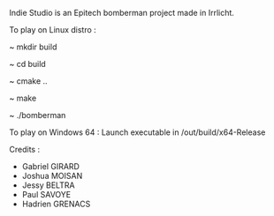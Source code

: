 Indie Studio is an Epitech bomberman project made in Irrlicht.

To play on Linux distro :

~ mkdir build

~ cd build

~ cmake ..

~ make

~ ./bomberman


To play on Windows 64 :
Launch executable in /out/build/x64-Release

Credits :
- Gabriel GIRARD
- Joshua MOISAN
- Jessy BELTRA
- Paul SAVOYE
- Hadrien GRENACS
